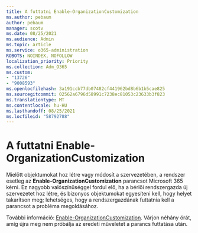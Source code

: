 ```yaml
---
title: A futtatni Enable-OrganizationCustomization
ms.author: pebaum
author: pebaum
manager: scotv
ms.date: 08/25/2021
ms.audience: Admin
ms.topic: article
ms.service: o365-administration
ROBOTS: NOINDEX, NOFOLLOW
localization_priority: Priority
ms.collection: Adm_O365
ms.custom:
- "13726"
- "9008593"
ms.openlocfilehash: 3a191ccb77db07482cf441962bd8b6b1b5cae825
ms.sourcegitcommit: 02562a6796d58991c7238ec81053c23633b3f823
ms.translationtype: MT
ms.contentlocale: hu-HU
ms.lasthandoff: 08/25/2021
ms.locfileid: "58792788"
---
```

# <a name="message-to-run-enable-organizationcustomization"></a>A futtatni Enable-OrganizationCustomization

Mielőtt objektumokat hoz létre vagy módosít a szervezetében, a rendszer esetleg az **Enable-OrganizationCustomization** parancsot Microsoft 365 kérni. Ez nagyobb valószínűséggel fordul elő, ha a bérlői rendszergazda új szervezetet hoz létre, és bizonyos objektumokat egyesíteni kell, hogy helyet takarítson meg; lehetséges, hogy a rendszergazdának futtatnia kell a parancsot a probléma megoldásához.

További információ: [Enable-OrganizationCustomization](https://docs.microsoft.com/powershell/module/exchange/enable-organizationcustomization). Várjon néhány órát, amíg újra meg nem próbálja az eredeti műveletet a parancs futtatása után.